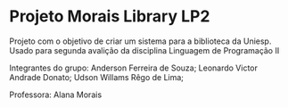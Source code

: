 # Projeto Morais Library LP2

Projeto com o objetivo de criar um sistema para a biblioteca da Uniesp.
Usado para segunda avalição da disciplina Linguagem de Programação II

Integrantes do grupo:
Anderson Ferreira de Souza;
Leonardo Victor Andrade Donato;
Udson Willams Rêgo de Lima;
  
Professora:
  Alana Morais

